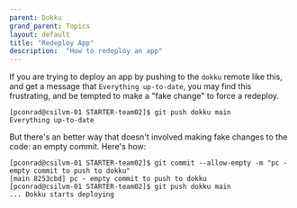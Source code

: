```yaml
---
parent: Dokku
grand_parent: Topics
layout: default
title: "Redeploy App"
description:  "How to redeploy an app"
---
```


If you are trying to deploy an app by pushing to the `dokku` remote like this, and get a message that `Everything up-to-date`, you may find this frustrating, and be tempted to make 
a "fake change" to force a redeploy.  

```
[pconrad@csilvm-01 STARTER-team02]$ git push dokku main
Everything up-to-date
```

But there's an better way that doesn't involved making fake changes to the code: an empty commit.  Here's how:

```
[pconrad@csilvm-01 STARTER-team02]$ git commit --allow-empty -m "pc - empty commit to push to dokku"
[main 8253cbd] pc - empty commit to push to dokku
[pconrad@csilvm-01 STARTER-team02]$ git push dokku main
... Dokku starts deploying
```

